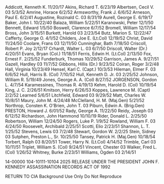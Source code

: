 Addicott, Kenneth K. 11/20/17
Akins, Richard T. 6/23/19
Albertsen, Cecil V. 03 5/3/52
Amrine, Horace 6/2/52
Armsworthy, Frank J. 6/6/52
Arneson, Paul E. 6/2/41
Augustine, Rozinald C. 03 8/31/19
Aurell, George E. 6/19/17
Baker, John I. 10/22/40
Balaza, William 5/22/51
Karanowski, Peter 12/1/50
Bennett, Edward 1/5/50
Boswell, Clarence 6/7/52
Bromell, William 12/17/54
Bross, John 3/15/51
Burkett, Harold 03 2/23/54
Butz, Marion S. 12/22/47
Cafferty, George O. 4/1/52
Childers, Joe E. (Lt.Col) 12/19/52
Christ, David 11/24/50
Coolare, Frans 03 12/11/50
Cunninghar, Bath 7/18/50
Criscoll, Robert P. Joy 2/12/17
Crhardt, Walter L. 03 6/7/50
Driscoll, Walter (Dr.) 4/20/51
Evans, Bryan (Col.) 11/18/51
Ferris, Edwin H. (Lt.Col) 2/13/50
Fox, Ernest F. 2/25/52
Funderburk, Thomas 10/29/52
Garrison, James A. 9/27/51
Gazell, Hardley 03 11/7/52
Gibbons, Hillis (Dr.) 9/23/52
Coiran, Roger 3/2/48
Hall, Virginia 10/23/49
Hensel, Karl C. (Capt.) 10/3/53
Hileman, Elmer F. 03 6/6/52
Hull, Harris B. (Col) 7/10/52
Hull, Kenneth D. Jr. 03 2/25/52
Johnson, William R. 5/19/49
Jones, George A. A. (Col) 8/27/52
JORGENSON, Gordon L. 4/7/54
Karamessines, Thomas R. 4/19/13
Kehm, Harold D. (Col) 10/19/54
King, J. C. 2/26/51
Kmitson, Herry 6/26/53
Koppes, Lawrence M. (Capt) 2/2/52
Learned 5/6/51
Litchfield, Edward 03 9/29/52
Matt, Charles W. 10/8/51
Maury, John M. 4/24/48
McClelland, H. M. (Maj.Gen) 5/21/52
Northrop, Consten K.
O'Brien, John T. 03
Piburn, Edwin A. (Brig.Gen)
PRESTON, Howard J. 6/01/52
Rady, George A. 11/22/50
Reidy, Joseph 03 6/12/52
Richardson, John Hammond 10/10/19
Rider, Donald L. 2/25/50
Robertson, William 12/24/50
Rogers, Luke P. 1/9/52
Rowland, William F. 03 4/24/50
Roosevelt, Archibald 2/25/51
Scotti, Elio 2/23/51
Shannon, L. T. 1/25/52
Stevens, Lewis 03 7/2/48
Stewart, Gordon W. 2/2/25
Stein, Sidney 03
Sutphen, Preston L., Sr. 10/25/50
Tansey, Patrick H. (Maj.Gen) 10/18/54
Torbert, Ralph 03 8/20/51
Tower, Harry N. (Lt.Col) 4/14/52
Trimble, Carl 03 10/11/51
Triplet, William S. (Col) 9/24/51
Vincent, Chester 03
Walker, Fred L. (Col) 1/26/52
Whitney, Burke 2/23/51
Williams, Ogden 03 2/14/51

14-00000
104-10111-10104 2025 RELEASE UNDER THE PRESIDENT JOHN F. KENNEDY ASSASSINATION RECORDS ACT OF 1992

RETURN TO CIA
Background Use Only
Do Not Reproduce
